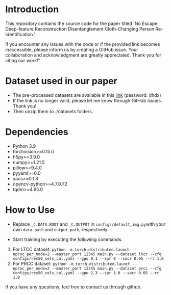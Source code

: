 # Introduction

This repository contains the source code for the paper titled 'No Escape: Deep-feature Reconstruction Disentanglement Cloth-Changing Person Re-Identification.'

If you encounter any issues with the code or if the provided link becomes inaccessible, please inform us by creating a GitHub issue. Your collaboration and acknowledgment are greatly appreciated. Thank you for citing our work!"



# Dataset used in our paper

-  The pre-processed datasets are available in this [link](https://pan.baidu.com/s/1QUEDns5o51byDEDtp4xZSw) (password: dhdx)  
- If the link is no longer valid, please let me know through GitHub issues. Thank you!
- Then unzip them to ./datasets folders.



# Dependencies

- Python 3.9
- torchvision>=0.15.0
- h5py>=3.9.0
- numpy>=1.21.5
- pillow>=9.4.0
- pyyaml>=6.0
- yacs>=0.1.8
- opencv-python>=4.7.0.72
- tqdm>=4.65.0



# How to Use

- Replace `_C.DATA.ROOT` and `_C.OUTPUT` in `configs/default_img.py`with your own `data path` and `output path`, respectively.

- Start training by executing the following commands.

1. For LTCC dataset: `python -m torch.distributed.launch --nproc_per_node=2 --master_port 12345 main.py --dataset ltcc --cfg configs/res50_cels_cal.yaml --gpu 0,1 --spr 0 --sacr 0.05 --rr 1.0`
2. For PRCC dataset: `python -m torch.distributed.launch --nproc_per_node=2 --master_port 12345 main.py --dataset prcc --cfg configs/res50_cels_cal.yaml --gpu 2,3 --spr 1.0 --sacr 0.05 --rr 1.0`



If you have any questions, feel free to contact us through github.

